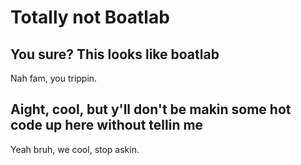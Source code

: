 # Totally not Boatlab

## You sure? This looks like boatlab

Nah fam, you trippin. 

## Aight, cool, but y'll don't be makin some hot code up here without tellin me

Yeah bruh, we cool, stop askin.
